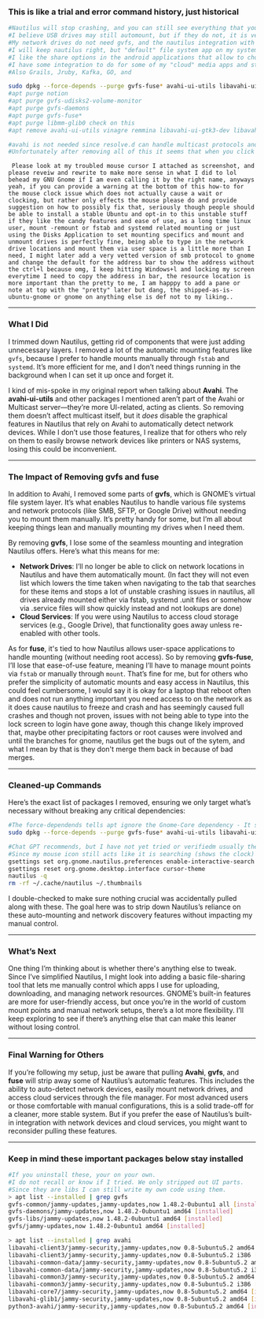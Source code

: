  
 
 ### This is like a trial and error command history, just historical
 ```bash
 #Nautilus will stop crashing, and you can still see everything that you have mounted
 #I believe USB drives may still automount, but if they do not, it is very easy.
 #My network drives do not need gvfs, and the nautilus integration with the protocols is not needed.
 #I will keep nautilus right, but "default" file system app on my system will start aligning with how android does it.
 #I like the share options in the android applications that allow to choose an app at the time of upload or download or share.
 #I have some integration to do for some of my "cloud" media apps and stuff that removes a lot of work away from nautilus.
 #Also Grails, Jruby, Kafka, GO, and
 
 sudo dpkg --force-depends --purge gvfs-fuse* avahi-ui-utils libavahi-ui-gtk3-dev libavahi-ui-gtk3-0
 #apt purge notion
 #apt purge gvfs-udisks2-volume-monitor
 #apt purge gvfs-daemons
 #apt purge gvfs-fuse*
 #apt purge libmm-glib0 check on this
 #apt remove avahi-ui-utils vinagre remmina libavahi-ui-gtk3-dev libavahi-ui-gtk3-0

 #avahi is not needed since resolve.d can handle multicast protocols and the added features it gives nautilus are not that useful.
 #Unfortunately after removing all of this it seems that when you click on the  "+ Other Locations" It shows all the correct drive listingings but seems that it is a bug that the mouse cursor still shows the clock like it is waiting for something which I am pretty sure is what is be removed here that is normally loading here, but at least it does not crash, and since I write .service files and load before and after conditions to ensure anything I place within fstab loads in the correct order if it is dependent on any services like Network, NBD, and DNS or dependent on another drive being loaded my files in /etc/fstab and /etc/systemd/system/ *.service excetera, wan might be more locations which I would like to know where else I might of put those other scripts based on the normal locations for them, not sure there is like .module or other type of file name which is the .unit or something like that an where those might be, I know on some of my services I don't have them setup in the best way possible but at least I can start them from systemctl. Anyways what is the trouble here is want to get rid of the clock on the mouse cursor, it seems to do nothing and is not an issue, more of an annoyance, at least it does not crash or have trouble with the part of nautilus that I have said to remove above, oh, and also since I did not write those correctly and they need to force remove without removing other things that supposedly have dependency on them, please rewrite that, nautilus has feature that use these, but is not dependent on them it is only soft dependent and listed in it's dependencies and indeed a simple fix which I am trying to come up with or learn how to do can fix the one little annoyance making this change causes, overall, this changes makes my Gnome Based Ubuntu 22.04 LTS Extremely More Stable, in combination with removing the System DNSMasq instance that clashes..
```
```text
 Please look at my troubled mouse cursor I attached as screenshot, and please reveiw and rewrite to make more sense in what I did to lol behead my GNU Gnome if I am even calling it by the right name, anyways yeah, if you can provide a warning at the bottom of this how-to for the mouse clock issue which does not actually cause a wait or clocking, but rather only effects the mouse please do and provide suggestion on how to possibly fix that, seriously though people should be able to install a stable Ubuntu and opt-in to this unstable stuff if they like the candy features and ease of use, as a long time linux user, mount -remount or fstab and systemd related mounting or just using the Disks Application to set mounting specifics and mount and unmount drives is perfectly fine, being able to type in the network drive locations and mount them via user space is a little more than I need, I might later add a very vetted version of smb protocol to gnome and change the default for the address bar to show the address without the ctrl+l because omg, I keep hitting Windows+l and locking my screen everytime I need to copy the address in bar, the resource location is more important than the pretty to me, I am happpy to add a pane or note at top with the "pretty" later but dang, the shipped-as-is-ubuntu-gnome or gnome on anything else is def not to my liking..

```

---

### What I Did

I trimmed down Nautilus, getting rid of components that were just adding unnecessary layers. I removed a lot of the automatic mounting features like `gvfs`, because I prefer to handle mounts manually through `fstab` and `systemd`. It’s more efficient for me, and I don’t need things running in the background when I can set it up once and forget it.

I kind of mis-spoke in my original report when talking about **Avahi**. The **avahi-ui-utils** and other packages I mentioned aren’t part of the Avahi or Multicast server—they’re more UI-related, acting as clients. So removing them doesn’t affect multicast itself, but it *does* disable the graphical features in Nautilus that rely on Avahi to automatically detect network devices. While I don’t use those features, I realize that for others who rely on them to easily browse network devices like printers or NAS systems, losing this could be inconvenient.

---

### The Impact of Removing gvfs and fuse

In addition to Avahi, I removed some parts of **gvfs**, which is GNOME’s virtual file system layer. It’s what enables Nautilus to handle various file systems and network protocols (like SMB, SFTP, or Google Drive) without needing you to mount them manually. It’s pretty handy for some, but I’m all about keeping things lean and manually mounting my drives when I need them.

By removing **gvfs**, I lose some of the seamless mounting and integration Nautilus offers. Here’s what this means for me:
- **Network Drives**: I’ll no longer be able to click on network locations in Nautilus and have them automatically mount. (In fact they will not even list which lowers the time taken when navigating to the tab that searches for these items and stops a lot of unstable crashing issues in nautilus, all drives already mounted either via fstab, systemd .unit files or somehow via .service files will show quickly instead and not lookups are done)
- **Cloud Services**: If you were using Nautilus to access cloud storage services (e.g., Google Drive), that functionality goes away unless re-enabled with other tools.

As for **fuse**, it's tied to how Nautilus allows user-space applications to handle mounting (without needing root access). So by removing **gvfs-fuse**, I’ll lose that ease-of-use feature, meaning I’ll have to manage mount points via `fstab` or manually through `mount`. That’s fine for me, but for others who prefer the simplicity of automatic mounts and easy access in Nautilus, this could feel cumbersome, I would say it is okay for a laptop that reboot often and does not run anything important you need access to on the network as it does cause nautilus to freeze and crash and has seemingly caused full crashes and though not proven, issues with not being able to type into the lock screen to login have gone away, though this change likely improved that, maybe other precipitating factors or root causes were involved and until the branches for gnome, nautilus get the bugs out of the sytem, and what I mean by that is they don't merge them back in because of bad merges.

---

### Cleaned-up Commands

Here’s the exact list of packages I removed, ensuring we only target what’s necessary without breaking any critical dependencies:


```bash
#The force-dependends tells apt ignore the Gnome-Core dependency - It soes no harm
sudo dpkg --force-depends --purge gvfs-fuse* avahi-ui-utils libavahi-ui-gtk3-dev libavahi-ui-gtk3-0

```

```bash
#Chat GPT recommends, but I have not yet tried or verifiedm usually these gsettings it thinks exist, do not at all exist, ill update later.
#Since my mouse icon still acts like it is searching (shows the clock) but obviously functions perfectly, and nautilus is not waiting, these commands might correct that, but I have my doubts.
gsettings set org.gnome.nautilus.preferences enable-interactive-search false
gsettings reset org.gnome.desktop.interface cursor-theme
nautilus -q
rm -rf ~/.cache/nautilus ~/.thumbnails
```

I double-checked to make sure nothing crucial was accidentally pulled along with these. The goal here was to strip down Nautilus’s reliance on these auto-mounting and network discovery features without impacting my manual control.

---

### What’s Next

One thing I’m thinking about is whether there's anything else to tweak. Since I’ve simplified Nautilus, I might look into adding a basic file-sharing tool that lets me manually control which apps I use for uploading, downloading, and managing network resources. GNOME’s built-in features are more for user-friendly access, but once you’re in the world of custom mount points and manual network setups, there’s a lot more flexibility. I’ll keep exploring to see if there’s anything else that can make this leaner without losing control.

---

### Final Warning for Others

If you’re following my setup, just be aware that pulling **Avahi**, **gvfs**, and **fuse** will strip away some of Nautilus’s automatic features. This includes the ability to auto-detect network devices, easily mount network drives, and access cloud services through the file manager. For most advanced users or those comfortable with manual configurations, this is a solid trade-off for a cleaner, more stable system. But if you prefer the ease of Nautilus’s built-in integration with network devices and cloud services, you might want to reconsider pulling these features.

---

### Keep in mind these important packages below stay installed

```bash
#If you uninstall these, your on your own.
#I do not recall or know if I tried. We only stripped out UI parts.
#Since they are libs I can still write my own code using them.
> apt list --installed | grep gvfs
gvfs-common/jammy-updates,jammy-updates,now 1.48.2-0ubuntu1 all [installed]
gvfs-daemons/jammy-updates,now 1.48.2-0ubuntu1 amd64 [installed]
gvfs-libs/jammy-updates,now 1.48.2-0ubuntu1 amd64 [installed]
gvfs/jammy-updates,now 1.48.2-0ubuntu1 amd64 [installed]

> apt list --installed | grep avahi
libavahi-client3/jammy-security,jammy-updates,now 0.8-5ubuntu5.2 amd64 [installed,automatic]
libavahi-client3/jammy-security,jammy-updates,now 0.8-5ubuntu5.2 i386 [installed,automatic]
libavahi-common-data/jammy-security,jammy-updates,now 0.8-5ubuntu5.2 amd64 [installed,automatic]
libavahi-common-data/jammy-security,jammy-updates,now 0.8-5ubuntu5.2 i386 [installed,automatic]
libavahi-common3/jammy-security,jammy-updates,now 0.8-5ubuntu5.2 amd64 [installed,automatic]
libavahi-common3/jammy-security,jammy-updates,now 0.8-5ubuntu5.2 i386 [installed,automatic]
libavahi-core7/jammy-security,jammy-updates,now 0.8-5ubuntu5.2 amd64 [installed,auto-removable]
libavahi-glib1/jammy-security,jammy-updates,now 0.8-5ubuntu5.2 amd64 [installed,automatic]
python3-avahi/jammy-security,jammy-updates,now 0.8-5ubuntu5.2 amd64 [installed]



```